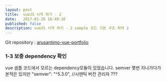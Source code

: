 ```yaml
---
layout: post
title:  vueJS 시작 하기 - 2
date:   2017-01-26 16:40:16
published: false
description: vueJS 시작 하기 - 2 sample 코드 기본 구조 파악 2
---
```


Git repository : <a href="https://github.com/arusantimo/arusantimo-vue-portfolio">arusantimo-vue-portfolio</a>

### 1-3 보충 dependency 확인

vue 샘플 코드에서 모르는 dependency모듈이 있었습니다. semver 몇번 지나가다가 본적은 있지만
"semver": "^5.3.0", //시멘틱 버전 관리자 ???

